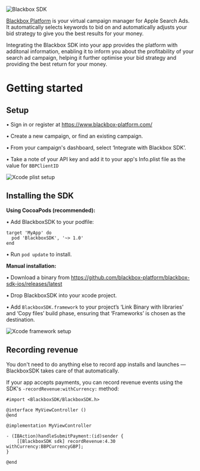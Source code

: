 ![Blackbox SDK](https://cdn.rawgit.com/blackbox-platform/blackbox-sdk-ios/master/img/blackbox.svg)

[Blackbox Platform](https://www.blackbox-platform.com/) is your virtual campaign manager for
Apple Search Ads. It automatically selects keywords to bid on and automatically adjusts your
bid strategy to give you the best results for your money.

Integrating the Blackbox SDK into your app provides the platform with additonal information, enabling it to inform you about the profitability of your search ad campaign, helping it further optimise your bid strategy and providing the best return for your money.


# Getting started

## Setup

• Sign in or register at https://www.blackbox-platform.com/

• Create a new campaign, or find an existing campaign.

• From your campaign's dashboard, select ‘Integrate with Blackbox SDK’.

• Take a note of your API key and add it to your app's Info.plist file as the value for `BBPClientID`

![Xcode plist setup](https://cdn.rawgit.com/blackbox-platform/blackbox-sdk-ios/master/img/plist-setup.svg)


## Installing the SDK

**Using CocoaPods (recommended):**

• Add BlackboxSDK to your podfile:

````
target 'MyApp' do
  pod 'BlackboxSDK', '~> 1.0'
end
````
• Run `pod update` to install.


**Manual installation:**

• Download a binary from https://github.com/blackbox-platform/blackbox-sdk-ios/releases/latest

• Drop BlackboxSDK into your xcode project.

• Add `BlackboxSDK.framework` to your project’s ‘Link Binary with libraries’ and ‘Copy files’ build phase, ensuring that ‘Frameworks’ is chosen as the destination.

![Xcode framework setup](https://cdn.rawgit.com/blackbox-platform/blackbox-sdk-ios/master/img/linker-setup.svg)


## Recording revenue

You don't need to do anything else to record app installs and launches — BlackboxSDK takes care of that automatically.

If your app accepts payments, you can record revenue events using the SDK's `-recordRevenue:withCurrency:` method:

````
#import <BlackboxSDK/BlackboxSDK.h>

@interface MyViewController ()
@end

@implementation MyViewController

- (IBAction)handleSubmitPayment:(id)sender {
    [[BlackboxSDK sdk] recordRevenue:4.30 withCurrency:BBPCurrencyGBP];
}

@end
````